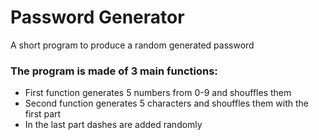 # Password Generator
 A short program to produce a random generated password

### The program is made of 3 main functions:
* First function generates 5 numbers from 0-9 and shouffles them
* Second function generates 5 characters and shouffles them with the first part
* In the last part dashes are added randomly